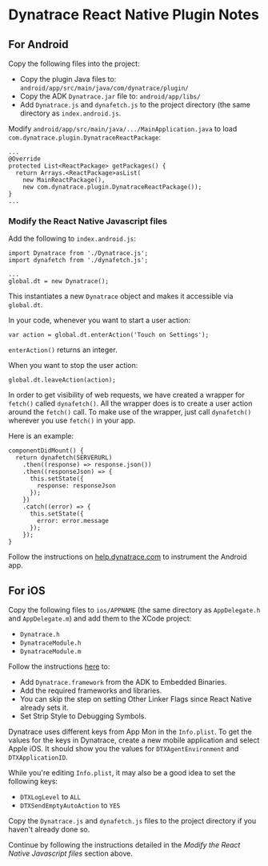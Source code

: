 # Dynatrace React Native Plugin Notes

## For Android
Copy the following files into the project:

* Copy the plugin Java files to: `android/app/src/main/java/com/dynatrace/plugin/`
* Copy the ADK `Dynatrace.jar` file to: `android/app/libs/`
* Add `Dynatrace.js` and `dynafetch.js` to the project directory (the same directory as `index.android.js`.

Modify `android/app/src/main/java/.../MainApplication.java` to load `com.dynatrace.plugin.DynatraceReactPackage`:

```
...
@Override
protected List<ReactPackage> getPackages() {
  return Arrays.<ReactPackage>asList(
    new MainReactPackage(),
    new com.dynatrace.plugin.DynatraceReactPackage());
}
...
```

### Modify the React Native Javascript files

Add the following to `index.android.js`:

```
import Dynatrace from './Dynatrace.js';
import dynafetch from './dynafetch.js';

...
global.dt = new Dynatrace();
```

This instantiates a new `Dynatrace` object and makes it accessible via `global.dt`.

In your code, whenever you want to start a user action:

```
var action = global.dt.enterAction('Touch on Settings');
```

`enterAction()` returns an integer.

When you want to stop the user action:

```
global.dt.leaveAction(action);
```

In order to get visibility of web requests, we have created a wrapper for `fetch()` called `dynafetch()`. All the wrapper does is to create a user action around the `fetch()` call. To make use of the wrapper, just call `dynafetch()` wherever you use `fetch()` in your app.

Here is an example:

```
componentDidMount() {
  return dynafetch(SERVERURL)
    .then((response) => response.json())
    .then((responseJson) => {
      this.setState({
        response: responseJson
      });
    })
    .catch((error) => {
      this.setState({
        error: error.message
      });
    });
}
```

Follow the instructions on [help.dynatrace.com](https://help.dynatrace.com/user-experience-monitoring/mobile-apps/how-do-i-enable-user-experience-monitoring-for-android-apps/) to instrument the Android app.

## For iOS

Copy the following files to `ios/APPNAME` (the same directory as `AppDelegate.h` and `AppDelegate.m`) and add them to the XCode project:

* `Dynatrace.h`
* `DynatraceModule.h`
* `DynatraceModule.m`

Follow the instructions [here](https://www.dynatrace.com/support/doc/appmon/user-experience-management/mobile-uem/how-to-instrument-an-ios-app/ios-manual-setup/) to:

* Add `Dynatrace.framework` from the ADK to Embedded Binaries.
* Add the required frameworks and libraries.
* You can skip the step on setting Other Linker Flags since React Native already sets it.
* Set Strip Style to Debugging Symbols.

Dynatrace uses different keys from App Mon in the `Info.plist`. To get the values for the keys in Dynatrace, create a new mobile application and select Apple iOS. It should show you the values for `DTXAgentEnvironment` and `DTXApplicationID`.

While you're editing `Info.plist`, it may also be a good idea to set the following keys:

* `DTXLogLevel` to `ALL`
* `DTXSendEmptyAutoAction` to `YES`

Copy the `Dynatrace.js` and `dynafetch.js` files to the project directory if you haven't already done so.

Continue by following the instructions detailed in the *Modify the React Native Javascript files* section above.
